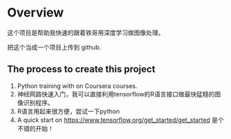 # Overview

这个项目是帮助我快速的跟着铁哥用深度学习做图像处理。

把这个当成一个项目上传到 github.

## The process to create this project

1. Python training with on Coursera courses.
2. 神经网路快速入门，我可以直接利用tensorflow的R语言接口做最快猛糙的图像识别程序。
3. R语言用起来很方便，尝试一下python
4. A quick start on https://www.tensorflow.org/get_started/get_started 是个不错的开始！